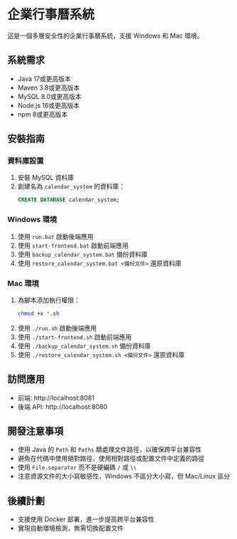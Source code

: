 # 企業行事曆系統

這是一個多層安全性的企業行事曆系統，支援 Windows 和 Mac 環境。

## 系統需求

- Java 17或更高版本
- Maven 3.8或更高版本
- MySQL 8.0或更高版本
- Node.js 16或更高版本
- npm 8或更高版本

## 安裝指南

### 資料庫設置

1. 安裝 MySQL 資料庫
2. 創建名為 `calendar_system` 的資料庫：
   ```sql
   CREATE DATABASE calendar_system;
   ```

### Windows 環境

1. 使用 `run.bat` 啟動後端應用
2. 使用 `start-frontend.bat` 啟動前端應用
3. 使用 `backup_calendar_system.bat` 備份資料庫
4. 使用 `restore_calendar_system.bat <備份文件>` 還原資料庫

### Mac 環境

1. 為腳本添加執行權限：
   ```bash
   chmod +x *.sh
   ```
2. 使用 `./run.sh` 啟動後端應用
3. 使用 `./start-frontend.sh` 啟動前端應用
4. 使用 `./backup_calendar_system.sh` 備份資料庫
5. 使用 `./restore_calendar_system.sh <備份文件>` 還原資料庫

## 訪問應用

- 前端: http://localhost:8081
- 後端 API: http://localhost:8080

## 開發注意事項

- 使用 Java 的 `Path` 和 `Paths` 類處理文件路徑，以確保跨平台兼容性
- 避免在代碼中使用絕對路徑，使用相對路徑或配置文件中定義的路徑
- 使用 `File.separator` 而不是硬編碼 `/` 或 `\\`
- 注意資源文件的大小寫敏感性，Windows 不區分大小寫，但 Mac/Linux 區分

## 後續計劃

- 支援使用 Docker 部署，進一步提高跨平台兼容性
- 實現自動環境檢測，無需切換配置文件 